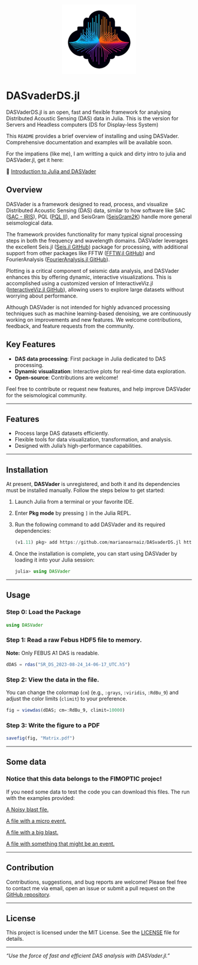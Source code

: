 

<p align="center">
  <img src="https://raw.githubusercontent.com/marianoarnaiz/DASvader.jl/main/Documents/Logo.png" alt="DASVader Logo" width="200" />
</p>

# DASvaderDS.jl

DASVaderDS.jl is an open, fast and flexible framework for analysing Distributed Acoustic Sensing (DAS) data in Julia. This is the version for Servers and Headless computers (DS for Display-less System)


This `README` provides a brief overview of installing and using DASVader. Comprehensive documentation and examples will be available soon.

For the impatiens (like me), I am writting a quick and dirty intro to julia and DASVader.jl, get it here:

📄 [Introduction to Julia and DASVader](https://github.com/marianoarnaiz/DASVader.jl/blob/main/Documents/Intro_to_julia_%26_DASVader_V0.0.pdf)


## Overview

DASVader is a framework designed to read, process, and visualize Distributed Acoustic Sensing (DAS) data, similar to how software like SAC ([SAC - IRIS](https://ds.iris.edu/ds/nodes/dmc/software/downloads/sac/)), PQL ([PQL II](https://epic.earthscope.org/content/pql-ii-program-viewing-data)), and SeisGram ([SeisGram2K](http://alomax.free.fr/seisgram/SeisGram2K.html)) handle more general seismological data.

The framework provides functionality for many typical signal processing steps in both the frequency and wavelength domains. DASVader leverages the excellent Seis.jl ([Seis.jl GitHub](https://github.com/anowacki/Seis.jl)) package for processing, with additional support from other packages like FFTW ([FFTW.jl GitHub](https://github.com/JuliaMath/FFTW.jl)) and FourierAnalysis ([FourierAnalysis.jl GitHub](https://github.com/Marco-Congedo/FourierAnalysis.jl)).

Plotting is a critical component of seismic data analysis, and DASVader enhances this by offering dynamic, interactive visualizations. This is accomplished using a customized version of InteractiveViz.jl ([InteractiveViz.jl GitHub](https://github.com/org-arl/InteractiveViz.jl)), allowing users to explore large datasets without worrying about performance.

Although DASVader is not intended for highly advanced processing techniques such as machine learning-based denoising, we are continuously working on improvements and new features. We welcome contributions, feedback, and feature requests from the community.

## Key Features

- **DAS data processing**: First package in Julia dedicated to DAS processing.
- **Dynamic visualization**: Interactive plots for real-time data exploration.
- **Open-source**: Contributions are welcome!

Feel free to contribute or request new features, and help improve DASVader for the seismological community.


---

## Features
- Process large DAS datasets efficiently.
- Flexible tools for data visualization, transformation, and analysis.
- Designed with Julia’s high-performance capabilities.

---

## Installation

At present, **DASVader** is unregistered, and both it and its dependencies must be installed manually. Follow the steps below to get started:

1. Launch Julia from a terminal or your favorite IDE.
2. Enter **Pkg mode** by pressing `]` in the Julia REPL.
3. Run the following command to add DASVader and its required dependencies:

   ```julia
   (v1.11) pkg> add https://github.com/marianoarnaiz/DASvaderDS.jl https://github.com/anowacki/Geodesics.jl https://github.com/anowacki/Seis.jl
   ```

4. Once the installation is complete, you can start using DASVader by loading it into your Julia session:

   ```julia
   julia> using DASVader
   ```

---
## Usage

### Step 0: Load the Package
```julia
using DASVader
```

### Step 1: Read a raw Febus HDF5 file to memory. 
**Note:** Only FEBUS A1 DAS is readable.
```julia
dDAS = rdas("SR_DS_2023-08-24_14-06-17_UTC.h5")
```

### Step 2: View the data in the file. 
You can change the colormap (`cm`) (e.g., `:grays`, `:viridis`, `:RdBu_9`) and adjust the color limits (`climit`) to your preference.
```julia
fig = viewdas(dDAS; cm=:RdBu_9, climit=10000)
```

### Step 3: Write the figure to a PDF
```julia
savefig(fig, "Matrix.pdf")
```
---
## Some data

### Notice that this data belongs to the FIMOPTIC projec!

If you need some data to test the code you can download this files. The run with the examples provided:

[A Noisy blast file.](https://www.dropbox.com/scl/fi/c6ui9cxcb1gxawm0qqkcp/SR_DS_2023-08-24_14-06-17_UTC_Noisy_Blast.h5?rlkey=e3yn1likn3mkrhesyx85pcpw8&st=6zh6w1i0&dl=0)

[A file with a micro event.](https://www.dropbox.com/scl/fi/xxrd8rlw8kwthmfgwamwx/SR_DS_2023-10-30_12-01-40_UTC_Microevent.h5?rlkey=3zjvn706s46grco4gzhzrqmu5&st=0di6y3x8&dl=0)

[A file with a big blast.](https://www.dropbox.com/scl/fi/abcb1zphevctfkzetn7ql/SR_DS_2024-10-22_14-08-02_UTC_Big_Blast.h5?rlkey=mi9mvj3ynzptgxj3e1khkre8l&st=46eo4s9h&dl=0)

[A file with something that might be an event.](https://www.dropbox.com/scl/fi/n5czzuez7lq2yt3j2s5k5/SR_DS_2024-10-22_21-27-02_UTC_Hidden_Event.h5?rlkey=fsb9tq7wuxgbek5av3uc8rpzd&st=ncrqbwhx&dl=0)

---

## Contribution

Contributions, suggestions, and bug reports are welcome! Please feel free to contact me via email, open an issue or submit a pull request on the [GitHub repository](https://github.com/marianoarnaiz/DASvader.jl).

---

## License

This project is licensed under the MIT License. See the [LICENSE](https://github.com/marianoarnaiz/DASvader.jl/blob/main/LICENSE) file for details.

---

*“Use the force of fast and efficient DAS analysis with DASVader.jl.”*
